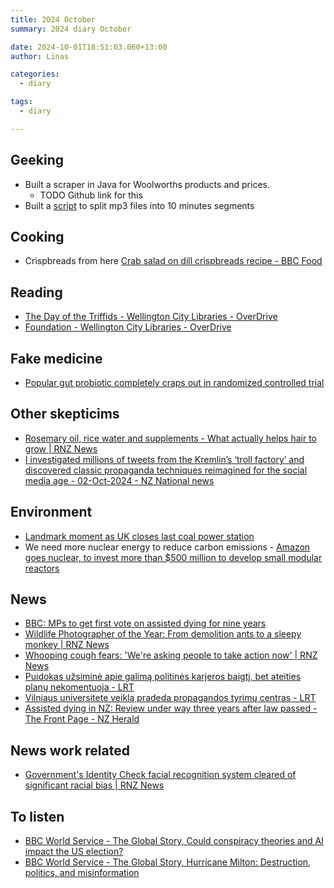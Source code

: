 ```yaml
---
title: 2024 October
summary: 2024 diary October

date: 2024-10-01T18:51:03.060+13:00
author: Linas

categories:
  - diary

tags:
  - diary

---
```


## Geeking

* Built a scraper in Java for Woolworths products and prices.
  * TODO Github link for this
* Built a [script](https://gist.github.com/bro1/d213bc760d48573b6cda306b1d46eb73) to split mp3 files into 10 minutes segments

## Cooking 

* Crispbreads from here [Crab salad on dill crispbreads recipe - BBC Food](https://www.bbc.co.uk/food/recipes/crab_salad_with_pink_84702)

## Reading

* [The Day of the Triffids - Wellington City Libraries - OverDrive](https://wcl.overdrive.com/media/104410)
* [Foundation - Wellington City Libraries - OverDrive](https://wcl.overdrive.com/media/3877354)

## Fake medicine

* [Popular gut probiotic completely craps out in randomized controlled trial](https://arstechnica.com/health/2024/10/popular-gut-probiotic-completely-craps-out-in-randomized-controlled-trial/)

## Other skepticims

* [Rosemary oil, rice water and supplements - What actually helps hair to grow | RNZ News](https://www.rnz.co.nz/news/national/529712/rosemary-oil-rice-water-and-supplements-what-actually-helps-hair-to-grow)
* [I investigated millions of tweets from the Kremlin’s ‘troll factory’ and discovered classic propaganda techniques reimagined for the social media age - 02-Oct-2024 - NZ National news](https://home.nzcity.co.nz/news/article.aspx?id=407809)

## Environment

* [Landmark moment as UK closes last coal power station](https://www.bbc.com/news/articles/c5y35qz73n8o)
* We need more nuclear energy to reduce carbon emissions - [Amazon goes nuclear, to invest more than $500 million to develop small modular reactors](https://www.cnbc.com/2024/10/16/amazon-goes-nuclear-investing-more-than-500-million-to-develop-small-module-reactors.html?utm_source=tldrnewsletter)

## News

* [BBC: MPs to get first vote on assisted dying for nine years](https://www.bbc.com/news/articles/cwylpvjp78jo)
* [Wildlife Photographer of the Year: From demolition ants to a sleepy monkey | RNZ News](https://www.rnz.co.nz/news/national/530488/wildlife-photographer-of-the-year-from-demolition-ants-to-a-sleepy-monkey)
* [Whooping cough fears: 'We're asking people to take action now' | RNZ News](https://www.rnz.co.nz/news/national/530338/whooping-cough-fears-we-re-asking-people-to-take-action-now)
* [Puidokas užsiminė apie galimą politinės karjeros baigtį, bet ateities planų nekomentuoja - LRT](https://www.lrt.lt/naujienos/lietuvoje/2/2386116/puidokas-uzsimine-apie-galima-politines-karjeros-baigti-bet-ateities-planu-nekomentuoja)
* [Vilniaus universitete veiklą pradeda propagandos tyrimų centras - LRT](https://www.lrt.lt/naujienos/lietuvoje/2/2389837/vilniaus-universitete-veikla-pradeda-propagandos-tyrimu-centras)
* [Assisted dying in NZ: Review under way three years after law passed - The Front Page - NZ Herald](https://www.nzherald.co.nz/nz/assisted-dying-in-nz-review-under-way-three-years-after-law-passed-the-front-page/RBE3NVSHTVHIJIUIH2VTKZGNFI/)


## News work related

* [Government's Identity Check facial recognition system cleared of significant racial bias | RNZ News](https://www.rnz.co.nz/news/national/530654/government-s-identity-check-facial-recognition-system-cleared-of-significant-racial-bias)

## To listen

* [BBC World Service - The Global Story, Could conspiracy theories and AI impact the US election?](https://www.bbc.co.uk/programmes/w3ct6drc)
* [BBC World Service - The Global Story, Hurricane Milton: Destruction, politics, and misinformation](https://www.bbc.co.uk/programmes/w3ct6dwv)
